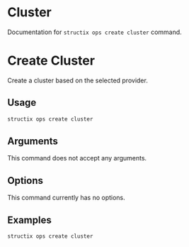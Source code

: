 # Cluster

Documentation for `structix ops create cluster` command.

# Create Cluster

Create a cluster based on the selected provider.

## Usage

```bash
structix ops create cluster
```

## Arguments

This command does not accept any arguments.

## Options

This command currently has no options.

## Examples

```bash
structix ops create cluster
```